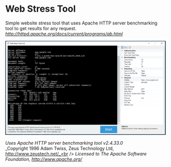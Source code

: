 Web Stress Tool
===============

Simple website stress tool that uses Apache HTTP server benchmarking tool to get results for any request.<br />
_http://httpd.apache.org/docs/current/programs/ab.html_

![Results](https://raw.githubusercontent.com/georgekosmidis/WebStressTool/master/README/Capture.PNG)

_Uses Apache HTTP server benchmarking tool v2.4.33.0_<br />
_Copyright 1996 Adam Twiss, Zeus Technology Ltd, http://www.zeustech.net/_<br />
_Licensed to The Apache Software Foundation, http://www.apache.org/_



